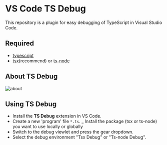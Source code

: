 # VS Code TS Debug

This repository is a plugin for easy debugging of TypeScript in Visual Studio Code.

## Required

- [typescript](https://github.com/Microsoft/TypeScript)
- [tsx](https://github.com/esbuild-kit/tsx)(recommend) or [ts-node](https://github.com/TypeStrong/ts-node)

## About TS Debug

![about](image/step.gif)

## Using TS Debug

- Install the **TS Debug** extension in VS Code.
- Create a new 'program' file `*.ts`. \_ Install the package (tsx or ts-node) you want to use locally or globally
- Switch to the debug viewlet and press the gear dropdown.
- Select the debug environment "Tsx Debug" or "Ts-node Debug".
